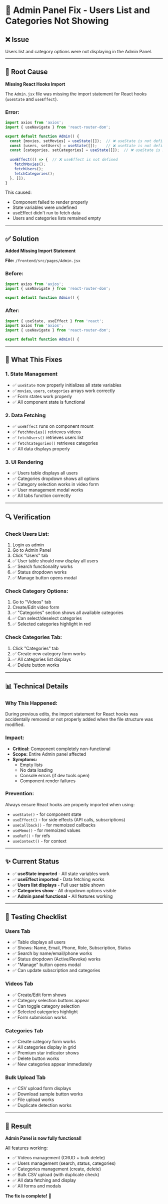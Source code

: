 # 🔧 Admin Panel Fix - Users List and Categories Not Showing

## ❌ Issue

Users list and category options were not displaying in the Admin Panel.

---

## 🐛 Root Cause

**Missing React Hooks Import**

The `Admin.jsx` file was missing the import statement for React hooks (`useState` and `useEffect`).

### Error:
```javascript
import axios from 'axios';
import { useNavigate } from 'react-router-dom';

export default function Admin() {
  const [movies, setMovies] = useState([]);  // ❌ useState is not defined
  const [users, setUsers] = useState([]);    // ❌ useState is not defined
  const [categories, setCategories] = useState([]);  // ❌ useState is not defined
  
  useEffect(() => {  // ❌ useEffect is not defined
    fetchMovies();
    fetchUsers();
    fetchCategories();
  }, []);
}
```

This caused:
- Component failed to render properly
- State variables were undefined
- useEffect didn't run to fetch data
- Users and categories lists remained empty

---

## ✅ Solution

**Added Missing Import Statement**

**File:** `/frontend/src/pages/Admin.jsx`

### Before:
```javascript
import axios from 'axios';
import { useNavigate } from 'react-router-dom';

export default function Admin() {
```

### After:
```javascript
import { useState, useEffect } from 'react';
import axios from 'axios';
import { useNavigate } from 'react-router-dom';

export default function Admin() {
```

---

## 🎯 What This Fixes

### 1. **State Management**
- ✅ `useState` now properly initializes all state variables
- ✅ `movies`, `users`, `categories` arrays work correctly
- ✅ Form states work properly
- ✅ All component state is functional

### 2. **Data Fetching**
- ✅ `useEffect` runs on component mount
- ✅ `fetchMovies()` retrieves videos
- ✅ `fetchUsers()` retrieves users list
- ✅ `fetchCategories()` retrieves categories
- ✅ All data displays properly

### 3. **UI Rendering**
- ✅ Users table displays all users
- ✅ Categories dropdown shows all options
- ✅ Category selection works in video form
- ✅ User management modal works
- ✅ All tabs function correctly

---

## 🔍 Verification

### Check Users List:
1. Login as admin
2. Go to Admin Panel
3. Click "Users" tab
4. ✅ User table should now display all users
5. ✅ Search functionality works
6. ✅ Status dropdown works
7. ✅ Manage button opens modal

### Check Category Options:
1. Go to "Videos" tab
2. Create/Edit video form
3. ✅ "Categories" section shows all available categories
4. ✅ Can select/deselect categories
5. ✅ Selected categories highlight in red

### Check Categories Tab:
1. Click "Categories" tab
2. ✅ Create new category form works
3. ✅ All categories list displays
4. ✅ Delete button works

---

## 📊 Technical Details

### Why This Happened:
During previous edits, the import statement for React hooks was accidentally removed or not properly added when the file structure was modified.

### Impact:
- **Critical:** Component completely non-functional
- **Scope:** Entire Admin panel affected
- **Symptoms:** 
  - Empty lists
  - No data loading
  - Console errors (if dev tools open)
  - Component render failures

### Prevention:
Always ensure React hooks are properly imported when using:
- `useState()` - for component state
- `useEffect()` - for side effects (API calls, subscriptions)
- `useCallback()` - for memoized callbacks
- `useMemo()` - for memoized values
- `useRef()` - for refs
- `useContext()` - for context

---

## ✨ Current Status

- ✅ **useState imported** - All state variables work
- ✅ **useEffect imported** - Data fetching works
- ✅ **Users list displays** - Full user table shown
- ✅ **Categories show** - All dropdown options visible
- ✅ **Admin panel functional** - All features working

---

## 🎯 Testing Checklist

### Users Tab
- ✅ Table displays all users
- ✅ Shows: Name, Email, Phone, Role, Subscription, Status
- ✅ Search by name/email/phone works
- ✅ Status dropdown (Active/Revoke) works
- ✅ "Manage" button opens modal
- ✅ Can update subscription and categories

### Videos Tab
- ✅ Create/Edit form shows
- ✅ Category selection buttons appear
- ✅ Can toggle category selection
- ✅ Selected categories highlight
- ✅ Form submission works

### Categories Tab
- ✅ Create category form works
- ✅ All categories display in grid
- ✅ Premium star indicator shows
- ✅ Delete button works
- ✅ New categories appear immediately

### Bulk Upload Tab
- ✅ CSV upload form displays
- ✅ Download sample button works
- ✅ File upload works
- ✅ Duplicate detection works

---

## 🚀 Result

**Admin Panel is now fully functional!**

All features working:
- ✅ Videos management (CRUD + bulk delete)
- ✅ Users management (search, status, categories)
- ✅ Categories management (create, delete)
- ✅ Bulk CSV upload (with duplicate check)
- ✅ All data fetching and display
- ✅ All forms and modals

**The fix is complete!** 🎉

